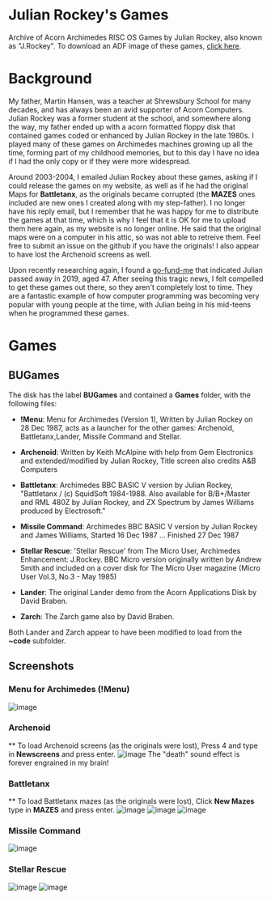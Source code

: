 # Julian Rockey's Games
Archive of Acorn Archimedes RISC OS Games by Julian Rockey, also known as "J.Rockey". To download an ADF image of these games, [click here](https://github.com/jameshansen/JulianRockeyGames/releases).

# Background
My father, Martin Hansen, was a teacher at Shrewsbury School for many decades, and has always been an avid supporter of Acorn Computers. Julian Rockey was a former student at the school, and somewhere along the way, my father ended up with a acorn formatted floppy disk that contained games coded or enhanced by Julian Rockey in the late 1980s. I played many of these games on Archimedes machines growing up all the time, forming part of my childhood memories, but to this day I have no idea if I had the only copy or if they were more widespread.

Around 2003-2004, I emailed Julian Rockey about these games, asking if I could release the games on my website, as well as if he had the original Maps for **Battletanx**, as the originals became corrupted (the **MAZES** ones included are new ones I created along with my step-father). I no longer have his reply email, but I remember that he was happy for me to distribute the games at that time, which is why I feel that it is OK for me to upload them here again, as my website is no longer online. He said that the original maps were on a computer in his attic, so was not able to retreive them. Feel free to submit an issue on the github if you have the originals! I also appear to have lost the Archenoid screens as well.

Upon recently researching again, I found a [go-fund-me](https://www.gofundme.com/f/fund-for-bump) that indicated Julian passed away in 2019, aged 47. After seeing this tragic news, I felt compelled to get these games out there, so they aren't completely lost to time. They are a fantastic example of how computer programming was becoming very popular with young people at the time, with Julian being in his mid-teens when he programmed these games.

# Games

## BUGames
The disk has the label **BUGames** and contained a **Games** folder, with the following files:
* **!Menu**: Menu for Archimedes (Version 1), Written by Julian Rockey on 28 Dec 1987, acts as a launcher for the other games: Archenoid, Battletanx,Lander, Missile Command and Stellar.
* **Archenoid**: Written by Keith McAlpine with help from Gem Electronics and extended/modified by Julian Rockey, Title screen also credits A&B Computers
* **Battletanx**: Archimedes BBC BASIC V version by Julian Rockey, "Battletanx / (c) SquidSoft 1984-1988. Also available for B/B+/Master and RML 480Z by Julian Rockey, and ZX Spectrum by James Williams produced by Electrosoft."
* **Missile Command**: Archimedes BBC BASIC V version by Julian Rockey and James Williams, Started 16 Dec 1987 ... Finished 27 Dec 1987
* **Stellar Rescue**: 'Stellar Rescue' from The Micro User, Archimedes Enhancement: J.Rockey. BBC Micro version originally written by	Andrew Smith and included on a cover disk for The Micro User magazine (Micro User Vol.3, No.3 - May 1985)

* **Lander**: The original Lander demo from the Acorn Applications Disk by David Braben.
* **Zarch**: The Zarch game also by David Braben.

Both Lander and Zarch appear to have been modified to load from the **~code** subfolder.

## Screenshots
### Menu for Archimedes (!Menu)
![image](https://github.com/user-attachments/assets/52a52c6b-4d7f-4bb2-aeef-f3e9774ce43c)

### Archenoid
** To load Archenoid screens (as the originals were lost), Press 4 and type in **Newscreens** and press enter.
![image](https://github.com/user-attachments/assets/b1c2e750-a788-42c8-b0e8-c50cb46f44c7)
The "death" sound effect is forever engrained in my brain!

### Battletanx
** To load Battletanx mazes (as the originals were lost), Click **New Mazes** type in **MAZES** and press enter.
![image](https://github.com/user-attachments/assets/949a2212-1680-42ad-8a2c-7f8bb9fed813)
![image](https://github.com/user-attachments/assets/d21b52c7-c4dc-41d0-8977-142e8063c310)
![image](https://github.com/user-attachments/assets/0019eaaa-d4db-4d6b-bddb-6c93ea37a102)

### Missile Command
![image](https://github.com/user-attachments/assets/cd722c71-2643-46ee-9cb8-9248a822d218)

### Stellar Rescue
![image](https://github.com/user-attachments/assets/0d8cdbbf-55dd-465d-a170-06052adf47d8)
![image](https://github.com/user-attachments/assets/39b1e175-bdd0-46ec-bd67-80202e834b0a)







